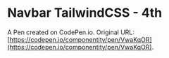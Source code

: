 # Navbar TailwindCSS - 4th

A Pen created on CodePen.io. Original URL: [https://codepen.io/componentity/pen/VwaKqOR](https://codepen.io/componentity/pen/VwaKqOR).


